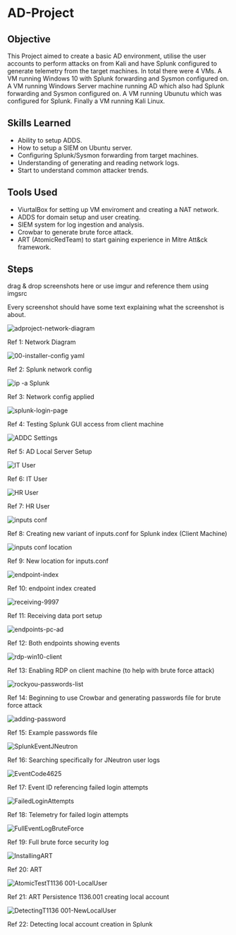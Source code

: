 # AD-Project

## Objective

This Project aimed to create a basic AD environment, utilise the user accounts to perform attacks on from Kali and have Splunk configured to generate telemetry from the target machines. 
In total there were 4 VMs. A VM running Windows 10 with Splunk forwarding and Sysmon configured on. A VM running Windows Server machine running AD which also had Splunk forwarding and Sysmon configured on. A VM running Ubunutu which was configured for Splunk. Finally a VM running Kali Linux.

## Skills Learned

- Ability to setup ADDS.
- How to setup a SIEM on Ubuntu server.
- Configuring Splunk/Sysmon forwarding from target machines.
- Understanding of generating and reading network logs.
- Start to understand common attacker trends.

## Tools Used

- ViurtalBox for setting up VM enviroment and creating a NAT network.
- ADDS for domain setup and user creating.
- SIEM system for log ingestion and analysis.
- Crowbar to generate brute force attack.
- ART (AtomicRedTeam) to start gaining experience in Mitre Att&ck framework.

## Steps
drag & drop screenshots here or use imgur and reference them using imgsrc

Every screenshot should have some text explaining what the screenshot is about.

![adproject-network-diagram](https://github.com/user-attachments/assets/d47fdf38-669e-4452-ab0c-c6fc44962f0e)

Ref 1: Network Diagram

![00-installer-config yaml](https://github.com/user-attachments/assets/9114d4eb-ec00-475f-a53b-b45f239f2cd1)

Ref 2: Splunk network config

![ip -a Splunk](https://github.com/user-attachments/assets/b885d029-8f0e-4871-8ad3-d0dc5f6ff317)

Ref 3: Network config applied

![splunk-login-page](https://github.com/user-attachments/assets/9e32575c-ccff-4008-aa21-ace79b00d572)

Ref 4: Testing Splunk GUI access from client machine

![ADDC Settings](https://github.com/user-attachments/assets/62151b93-3197-4502-9e30-9c8b71e49c81)

Ref 5: AD Local Server Setup

![IT User](https://github.com/user-attachments/assets/eba3b8cd-b971-4558-a000-65e9ec6f6dc7)

Ref 6: IT User

![HR User](https://github.com/user-attachments/assets/87dbcc38-cbb9-40de-a7ba-24fdc04ee66e)

Ref 7: HR User

![inputs conf](https://github.com/user-attachments/assets/86a9d416-9373-4cd6-bd50-fdde22dcbc7c)

Ref 8: Creating new variant of inputs.conf for Splunk index (Client Machine)

![inputs conf location](https://github.com/user-attachments/assets/05440b99-c07d-41f2-861c-64f1bc632237)

Ref 9: New location for inputs.conf

![endpoint-index](https://github.com/user-attachments/assets/407d2de4-fce4-401d-968d-b621dee412b8)

Ref 10: endpoint index created

![receiving-9997](https://github.com/user-attachments/assets/51bbd9ba-8525-47f8-97cf-df6842d00275)

Ref 11: Receiving data port setup

![endpoints-pc-ad](https://github.com/user-attachments/assets/c37888c2-1a91-4ed0-8525-ed6647dc91d8)

Ref 12: Both endpoints showing events

![rdp-win10-client](https://github.com/user-attachments/assets/b075f969-92e6-4db3-a1f0-a6528bda2280)

Ref 13: Enabling RDP on client machine (to help with brute force attack)

![rockyou-passwords-list](https://github.com/user-attachments/assets/e3ff7c98-3b11-4b1f-9125-7f60ec18c081)

Ref 14: Beginning to use Crowbar and generating passwords file for brute force attack

![adding-password](https://github.com/user-attachments/assets/110429e8-2b22-45c3-8716-1bb141de78be)

Ref 15: Example passwords file

![SplunkEventJNeutron](https://github.com/user-attachments/assets/f9597e96-491f-4ded-8cba-c86f5dc38cf9)

Ref 16: Searching specifically for JNeutron user logs

![EventCode4625](https://github.com/user-attachments/assets/a8e3661b-7b7a-4024-8a6a-745bdeadf047)

Ref 17: Event ID referencing failed login attempts

![FailedLoginAttempts](https://github.com/user-attachments/assets/4e902508-2b82-4f3a-b6a9-c760f76d544e)

Ref 18: Telemetry for failed login attempts

![FullEventLogBruteForce](https://github.com/user-attachments/assets/6799dea0-1fa4-4e0a-a882-f4ece2bac066)

Ref 19: Full brute force security log

![InstallingART](https://github.com/user-attachments/assets/f099f10c-9ebd-4ea7-9524-6f6f3c20f92f)

Ref 20: ART

![AtomicTestT1136 001-LocalUser](https://github.com/user-attachments/assets/9505a5c6-e3b3-4255-b4b4-1ffedd728ff1)

Ref 21: ART Persistence 1136.001 creating local account

![DetectingT1136 001-NewLocalUser](https://github.com/user-attachments/assets/49fd45ab-7914-4ecc-b1e5-9c2e1fab6d6f)

Ref 22: Detecting local account creation in Splunk



